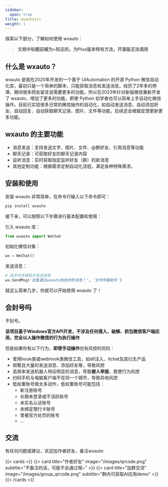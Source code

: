 ```yaml
---
sidebar:
  open: true
title: wxauto(x)
weight: 1
---
```


探索以下部分，了解如何使用 wxauto：

> **文档中标题前缀为`✨`标志的，为Plus版本特有方法，开源版无法调用**

## 什么是 wxauto？

wxauto 是我在2020年开发的一个基于 UIAutomation 的开源 Python 微信自动化库，最初只是一个简单的脚本，只能获取消息和发送消息，经历了2年多的停滞，期间很多网友留言说需要更多的功能，所以在2023年针对新版微信重新开发了 wxauto，增加了更多的功能，即使 Python 初学者也可以简单上手自动化微信操作。目前已实现很多日常的微信操作的自动化，如自动发送消息、自动添加好友、自动回复、自动获取聊天记录、图片、文件等功能，后续还会根据反馈更新更多功能。

## wxauto 的主要功能

- 消息发送：支持发送文字、图片、文件、@群好友、引用消息等功能
- 聊天记录：可获取好友的聊天记录内容
- 监听消息：实时获取指定监听好友（群）的新消息
- 其他定制功能：根据需求定制自动化流程，满足各种特殊需求。

## 安装和使用

安装 wxauto 非常简单，在命令行输入以下命令即可：

```bash
pip install wxauto
```

接下来，可以按照以下步骤进行基本配置和使用：

引入 wxauto 库：

```python
from wxauto import WeChat
```

初始化微信对象：

```python
wx = WeChat()
```

发送消息：

```python
# 给文件传输助手发送消息
wx.SendMsg('这是通过wxauto发给你的消息！', '文件传输助手')
```

就这么简单几步，你就可以开始使用 wxauto 了！

## 会封号吗

不封号。

**该项目基于Windows官方API开发，不涉及任何侵入、破解、抓包微信客户端应用，完全以人操作微信的行为执行操作**

但是如果你有以下行为，**即使手动操作**也有风控的风险：

- 曾用hook类或webhook类微信工具，如dll注入、itchat及其衍生产品
- 频繁且大量的发送消息、添加好友等，导致风控
- 高频率发送机器人特征明显的消息，导致**被人举报**，致使行为风控
- 扫码手机与电脑客户端不在同一个城市，导致异地风控
- 低权重账号做太多动作，低权重账号可能包括：
  - 新注册账号
  - 长期未登录或不活跃账号
  - 未实名认证账号
  - 未绑定银行卡账号
  - 曾被官方处罚的账号
  - ...


## 交流

有任何问题或建议，欢迎加作者好友，备注wxauto

{{< cards >}}
  {{< card title="作者好友" image="/images/qrcode.png" subtitle="不备注的话，可能不会通过哦~" >}}
  {{< card title="加群交流" image="/images/group_qrcode.png" subtitle="群内可获取AI应用demo" >}}
{{< /cards >}}